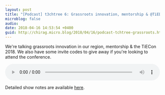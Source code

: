 ```yaml
---
layout: post
title: "[Podcast] t3chtree 6: Grassroots innovation, mentorship & @TiEDubai Con 2018"
microblog: false
audio: 
date: 2018-04-16 14:53:54 +0400
guid: http://chirag.micro.blog/2018/04/16/podcast-tchtree-grassroots.html
---
```

We're talking grassroots innovation in our region, mentorship & the TiECon 2018. We also have some invite codes to give away if you're looking to attend the conference.  


<audio style="width:100%" controls><source src="https://tracking.podiant.co/d/spoke/techtree/episodes/audio/362222e748b630.mp3?referrer%5Bdomain%5D=chirag.biz" type="audio/mpeg">
Your browser does not support the audio element.
</audio>

Detailed show notes are available [here](http://techtree.show/6).
